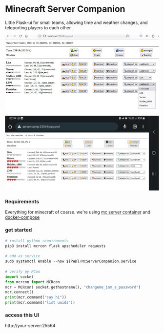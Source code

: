 # Minecraft Server Companion
Little Flask-ui for small teams, allowing time and weather changes, and teleporting players to each other.

![Screenshot.jpg](screenshot.jpg)

![Screenshot2.jpg](Screenshot2.jpg)

### Requirements
Everything for minecraft of coarse. we're using [mc server container](https://github.com/itzg/docker-minecraft-server) and [docker-compose](https://docs.docker.com/compose/install/)

### get started
```python
# install python requirements
pip3 install mcrcon flask apscheduler requests

# add as service
sudo systemctl enable --now ${PWD}/McServerCompanion.service

# verify py RCon  
import socket
from mcrcon import MCRcon
mcr = MCRcon( socket.gethostname(), "changeme_iam_a_password")
mcr.connect()
print(mcr.command("say hi"))
print(mcr.command("list uuids"))
```

### access this UI
http://your-server:25564
